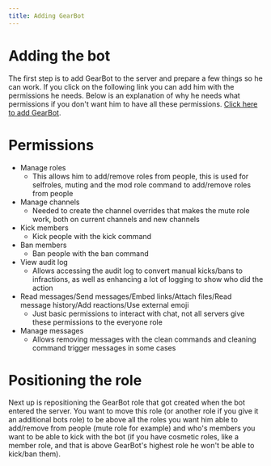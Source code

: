 ```yaml
---
title: Adding GearBot
---
```

# Adding the bot
The first step is to add GearBot to the server and prepare a few things so he can work. If you click on the following link you can add him with the permissions he needs. Below is an explanation of why he needs what permissions if you don't want him to have all these permissions.
[Click here to add GearBot](https://discordapp.com/oauth2/authorize?client_id=349977940198555660&scope=bot&permissions=1342565590).

# Permissions
- Manage roles
    - This allows him to add/remove roles from people, this is used for selfroles, muting and the mod role command to add/remove roles from people 
- Manage channels
    - Needed to create the channel overrides that makes the mute role work, both on current channels and new channels
- Kick members
    - Kick people with the kick command
- Ban members
    - Ban people with the ban command
- View audit log
    - Allows accessing the audit log to convert manual kicks/bans to infractions, as well as enhancing a lot of logging to show who did the action
- Read messages/Send messages/Embed links/Attach files/Read message history/Add reactions/Use external emoji
    - Just basic permissions to interact with chat, not all servers give these permissions to the everyone role
- Manage messages
    - Allows removing messages with the clean commands and cleaning command trigger messages in some cases
  
# Positioning the role
Next up is repositioning the GearBot role that got created when the bot entered the server. You want to move this role (or another role if you give it an additional bots role) to be above all the roles you want him able to add/remove from people (mute role for example) and who's members you want to be able to kick with the bot (if you have cosmetic roles, like a member role, and that is above GearBot's highest role he won't be able to kick/ban them).
